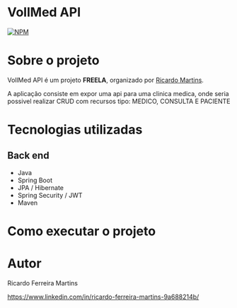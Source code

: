 # VollMed API
[![NPM](https://img.shields.io/npm/l/react)](https://github.com/devsuperior/sds1-wmazoni/blob/master/LICENSE) 

# Sobre o projeto

VollMed API é um projeto **FREELA**, organizado por [Ricardo Martins](https://github.com/RickFerry "GitHub").

A aplicação consiste em expor uma api para uma clinica medica, onde seria possivel realizar CRUD com recursos tipo: MEDICO, CONSULTA E PACIENTE

# Tecnologias utilizadas
## Back end
- Java
- Spring Boot
- JPA / Hibernate
- Spring Security / JWT
- Maven

# Como executar o projeto

# Autor

Ricardo Ferreira Martins

https://www.linkedin.com/in/ricardo-ferreira-martins-9a688214b/
